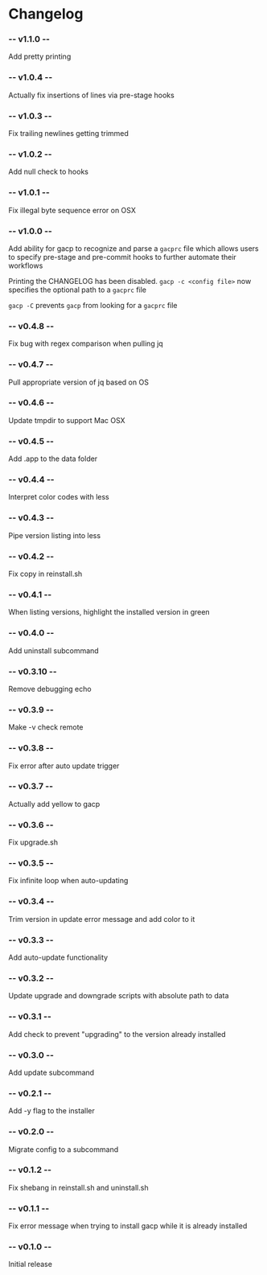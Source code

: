 # Changelog

### -- v1.1.0 --
Add pretty printing

### -- v1.0.4 --
Actually fix insertions of lines via pre-stage hooks

### -- v1.0.3 --
Fix trailing newlines getting trimmed

### -- v1.0.2 --
Add null check to hooks

### -- v1.0.1 --
Fix illegal byte sequence error on OSX

### -- v1.0.0 --
Add ability for gacp to recognize and parse a `gacprc` file which allows users to specify pre-stage and pre-commit hooks to further automate their workflows

Printing the CHANGELOG has been disabled. `gacp -c <config file>` now specifies the optional path to a `gacprc` file

`gacp -C` prevents `gacp` from looking for a `gacprc` file

### -- v0.4.8 --
Fix bug with regex comparison when pulling jq

### -- v0.4.7 --
Pull appropriate version of jq based on OS

### -- v0.4.6 --
Update tmpdir to support Mac OSX

### -- v0.4.5 --
Add .app to the data folder

### -- v0.4.4 --
Interpret color codes with less

### -- v0.4.3 --
Pipe version listing into less

### -- v0.4.2 --
Fix copy in reinstall.sh

### -- v0.4.1 --
When listing versions, highlight the installed version in green

### -- v0.4.0 --
Add uninstall subcommand

### -- v0.3.10 --
Remove debugging echo

### -- v0.3.9 --
Make -v check remote

### -- v0.3.8 --
Fix error after auto update trigger

### -- v0.3.7 --
Actually add yellow to gacp

### -- v0.3.6 --
Fix upgrade.sh

### -- v0.3.5 --
Fix infinite loop when auto-updating

### -- v0.3.4 --
Trim version in update error message and add color to it

### -- v0.3.3 --
Add auto-update functionality

### -- v0.3.2 --
Update upgrade and downgrade scripts with absolute path to data

### -- v0.3.1 --
Add check to prevent "upgrading" to the version already installed

### -- v0.3.0 --
Add update subcommand

### -- v0.2.1 --
Add -y flag to the installer

### -- v0.2.0 --
Migrate config to a subcommand

### -- v0.1.2 --
Fix shebang in reinstall.sh and uninstall.sh

### -- v0.1.1 --
Fix error message when trying to install gacp while it is already installed

### -- v0.1.0 --
Initial release
